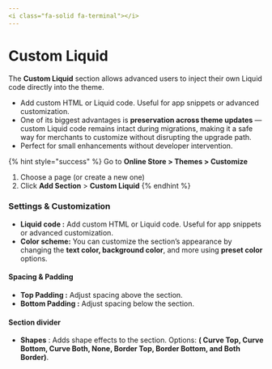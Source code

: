 ```yaml
---
<i class="fa-solid fa-terminal"></i>
---
```


# Custom Liquid

The **Custom Liquid** section allows advanced users to inject their own Liquid code directly into the theme.

* Add custom HTML or Liquid code. Useful for app snippets or advanced customization.
* One of its biggest advantages is **preservation across theme updates** — custom Liquid code remains intact during migrations, making it a safe way for merchants to customize without disrupting the upgrade path.
* Perfect for small enhancements without developer intervention.

{% hint style="success" %}
Go to **Online Store > Themes > Customize**

1. Choose a page (or create a new one)
2. Click **Add Section** > **Custom Liquid**
{% endhint %}

### Settings & Customization

* **Liquid code :** Add custom HTML or Liquid code. Useful for app snippets or advanced customization.
* **Color scheme:** You can customize the section’s appearance by changing the **text color, background color**, and more using **preset color** options.

#### **Spacing & Padding**

* **Top Padding :** Adjust spacing above the section.
* **Bottom Padding :** Adjust spacing below the section.

#### Section divider

* **Shapes** : Adds shape effects to the section. Options: **( Curve Top, Curve Bottom, Curve Both, None, Border Top, Border Bottom, and Both Border)**.

####
